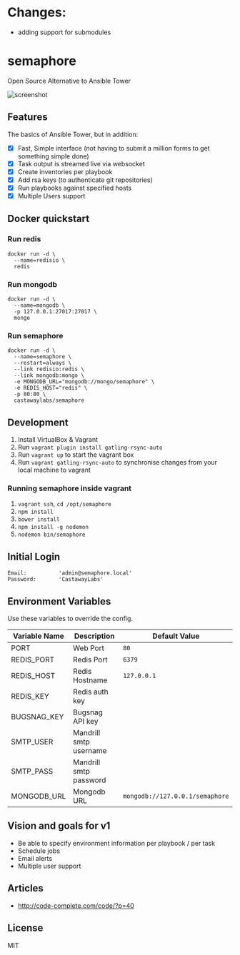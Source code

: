 # Changes:
* adding support for submodules

# semaphore

Open Source Alternative to Ansible Tower

![screenshot](public/img/screenshot.png)

## Features

The basics of Ansible Tower, but in addition:

- [x] Fast, Simple interface (not having to submit a million forms to get something simple done)
- [x] Task output is streamed live via websocket
- [x] Create inventories per playbook
- [x] Add rsa keys (to authenticate git repositories)
- [x] Run playbooks against specified hosts
- [x] Multiple Users support

## Docker quickstart

### Run redis

```
docker run -d \
  --name=redisio \
  redis
```

### Run mongodb

```
docker run -d \
  --name=mongodb \
  -p 127.0.0.1:27017:27017 \
  mongo
```

### Run semaphore

```
docker run -d \
  --name=semaphore \
  --restart=always \
  --link redisio:redis \
  --link mongodb:mongo \
  -e MONGODB_URL="mongodb://mongo/semaphore" \
  -e REDIS_HOST="redis" \
  -p 80:80 \
  castawaylabs/semaphore
```

## Development

1. Install VirtualBox & Vagrant
2. Run `vagrant plugin install gatling-rsync-auto`
3. Run `vagrant up` to start the vagrant box
4. Run `vagrant gatling-rsync-auto` to synchronise changes from your local machine to vagrant

### Running semaphore inside vagrant

1. `vagrant ssh`, `cd /opt/semaphore`
2. `npm install`
3. `bower install`
4. `npm install -g nodemon`
5. `nodemon bin/semaphore`

## Initial Login

```
Email:			'admin@semaphore.local'
Password:		'CastawayLabs'
```

## Environment Variables

Use these variables to override the config.

| Variable Name | Description            | Default Value                   |
| ------------- | ---------------------- | ------------------------------- |
| PORT          | Web Port               | `80`                            |
| REDIS_PORT    | Redis Port             | `6379`                          |
| REDIS_HOST    | Redis Hostname         | `127.0.0.1`                     |
| REDIS_KEY     | Redis auth key         |                                 |
| BUGSNAG_KEY   | Bugsnag API key        |                                 |
| SMTP_USER     | Mandrill smtp username |                                 |
| SMTP_PASS     | Mandrill smtp password |                                 |
| MONGODB_URL   | Mongodb URL            | `mongodb://127.0.0.1/semaphore` |

## Vision and goals for v1

- Be able to specify environment information per playbook / per task
- Schedule jobs
- Email alerts
- Multiple user support

## Articles

- http://code-complete.com/code/?p=40

## License

MIT
